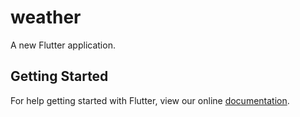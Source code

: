 # weather

A new Flutter application.

## Getting Started

For help getting started with Flutter, view our online
[documentation](http://flutter.io/).
